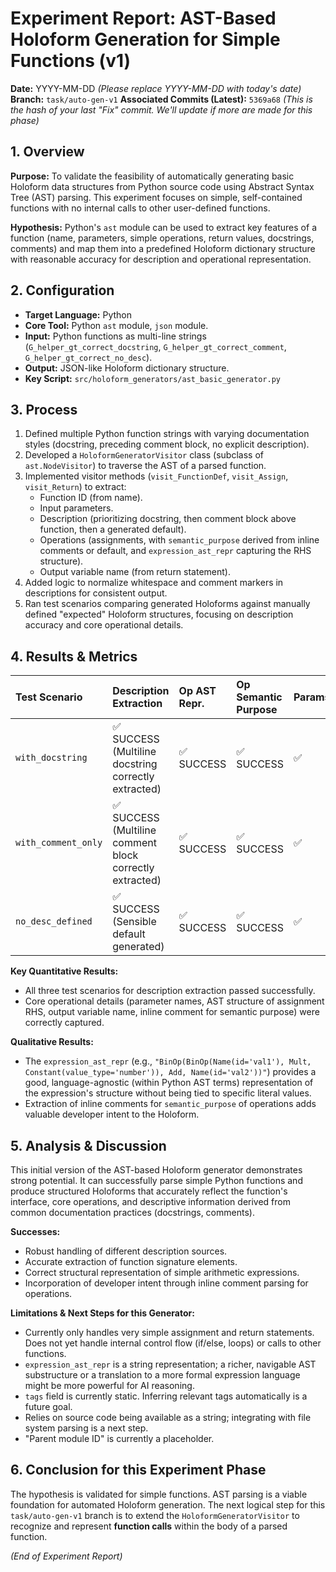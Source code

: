 # Experiment Report: AST-Based Holoform Generation for Simple Functions (v1)

**Date:** YYYY-MM-DD *(Please replace YYYY-MM-DD with today's date)*
**Branch:** `task/auto-gen-v1`
**Associated Commits (Latest):** `5369a68` *(This is the hash of your last "Fix" commit. We'll update if more are made for this phase)*

## 1. Overview

**Purpose:** To validate the feasibility of automatically generating basic Holoform data structures from Python source code using Abstract Syntax Tree (AST) parsing. This experiment focuses on simple, self-contained functions with no internal calls to other user-defined functions.

**Hypothesis:** Python's `ast` module can be used to extract key features of a function (name, parameters, simple operations, return values, docstrings, comments) and map them into a predefined Holoform dictionary structure with reasonable accuracy for description and operational representation.

## 2. Configuration

-   **Target Language:** Python
-   **Core Tool:** Python `ast` module, `json` module.
-   **Input:** Python functions as multi-line strings (`G_helper_gt_correct_docstring`, `G_helper_gt_correct_comment`, `G_helper_gt_correct_no_desc`).
-   **Output:** JSON-like Holoform dictionary structure.
-   **Key Script:** `src/holoform_generators/ast_basic_generator.py`

## 3. Process

1.  Defined multiple Python function strings with varying documentation styles (docstring, preceding comment block, no explicit description).
2.  Developed a `HoloformGeneratorVisitor` class (subclass of `ast.NodeVisitor`) to traverse the AST of a parsed function.
3.  Implemented visitor methods (`visit_FunctionDef`, `visit_Assign`, `visit_Return`) to extract:
    *   Function ID (from name).
    *   Input parameters.
    *   Description (prioritizing docstring, then comment block above function, then a generated default).
    *   Operations (assignments, with `semantic_purpose` derived from inline comments or default, and `expression_ast_repr` capturing the RHS structure).
    *   Output variable name (from return statement).
4.  Added logic to normalize whitespace and comment markers in descriptions for consistent output.
5.  Ran test scenarios comparing generated Holoforms against manually defined "expected" Holoform structures, focusing on description accuracy and core operational details.

## 4. Results & Metrics

| Test Scenario                     | Description Extraction                                 | Op AST Repr. | Op Semantic Purpose | Params | Output Var | Overall Scenario Result |
| :-------------------------------- | :----------------------------------------------------- | :----------- | :------------------ | :----- | :--------- | :---------------------- |
| `with_docstring`                  | ✅ SUCCESS (Multiline docstring correctly extracted)     | ✅ SUCCESS   | ✅ SUCCESS          | ✅     | ✅         | ✅ PASS                 |
| `with_comment_only`               | ✅ SUCCESS (Multiline comment block correctly extracted) | ✅ SUCCESS   | ✅ SUCCESS          | ✅     | ✅         | ✅ PASS                 |
| `no_desc_defined`                 | ✅ SUCCESS (Sensible default generated)                | ✅ SUCCESS   | ✅ SUCCESS          | ✅     | ✅         | ✅ PASS                 |

**Key Quantitative Results:**
-   All three test scenarios for description extraction passed successfully.
-   Core operational details (parameter names, AST structure of assignment RHS, output variable name, inline comment for semantic purpose) were correctly captured.

**Qualitative Results:**
-   The `expression_ast_repr` (e.g., `"BinOp(BinOp(Name(id='val1'), Mult, Constant(value_type='number')), Add, Name(id='val2'))"`) provides a good, language-agnostic (within Python AST terms) representation of the expression's structure without being tied to specific literal values.
-   Extraction of inline comments for `semantic_purpose` of operations adds valuable developer intent to the Holoform.

## 5. Analysis & Discussion

This initial version of the AST-based Holoform generator demonstrates strong potential. It can successfully parse simple Python functions and produce structured Holoforms that accurately reflect the function's interface, core operations, and descriptive information derived from common documentation practices (docstrings, comments).

**Successes:**
-   Robust handling of different description sources.
-   Accurate extraction of function signature elements.
-   Correct structural representation of simple arithmetic expressions.
-   Incorporation of developer intent through inline comment parsing for operations.

**Limitations & Next Steps for this Generator:**
-   Currently only handles very simple assignment and return statements. Does not yet handle internal control flow (if/else, loops) or calls to other functions.
-   `expression_ast_repr` is a string representation; a richer, navigable AST substructure or a translation to a more formal expression language might be more powerful for AI reasoning.
-   `tags` field is currently static. Inferring relevant tags automatically is a future goal.
-   Relies on source code being available as a string; integrating with file system parsing is a next step.
-   "Parent module ID" is currently a placeholder.

## 6. Conclusion for this Experiment Phase

The hypothesis is validated for simple functions. AST parsing is a viable foundation for automated Holoform generation. The next logical step for this `task/auto-gen-v1` branch is to extend the `HoloformGeneratorVisitor` to recognize and represent **function calls** within the body of a parsed function.

*(End of Experiment Report)*
